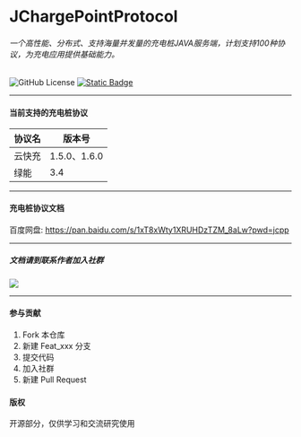 # JChargePointProtocol

###### 一个高性能、分布式、支持海量并发量的充电桩JAVA服务端，计划支持100种协议，为充电应用提供基础能力。

<p>
    <a target="_blank"
       style="text-decoration: none !important;"
       href="https://www.apache.org/licenses/LICENSE-2.0">
      <img alt="GitHub License" src="https://img.shields.io/github/license/sanbing-java/JChargePointProtocol?style=flat&link=https%3A%2F%2Fwww.apache.org%2Flicenses%2FLICENSE-2.0" />
    </a>
    <a href="https://t.zsxq.com/j9b21">
       <img alt="Static Badge" src="https://img.shields.io/badge/%E7%A4%BE%E7%BE%A4-%E4%B8%89%E4%B8%99%E5%BC%80%E6%BA%90%E7%A4%BE%E5%8C%BA-ff69b4?style=flat">
    </a>
</p>

------------------------------
#### 当前支持的充电桩协议
| 协议名 | 版本号         |
|-----|-------------|
| 云快充 | 1.5.0、1.6.0 |
| 绿能  | 3.4         |

------------------------------
#### 充电桩协议文档
百度网盘: https://pan.baidu.com/s/1xT8xWty1XRUHDzTZM_8aLw?pwd=jcpp

------------------------------

##### 文档请到联系作者加入社群
<img src=https://foruda.gitee.com/images/1734916800586582054/b8d787bc_10604541.jpeg />

------------------------------
#### 参与贡献

1. Fork 本仓库
2. 新建 Feat_xxx 分支
3. 提交代码
4. 加入社群
5. 新建 Pull Request

#### 版权
开源部分，仅供学习和交流研究使用

  